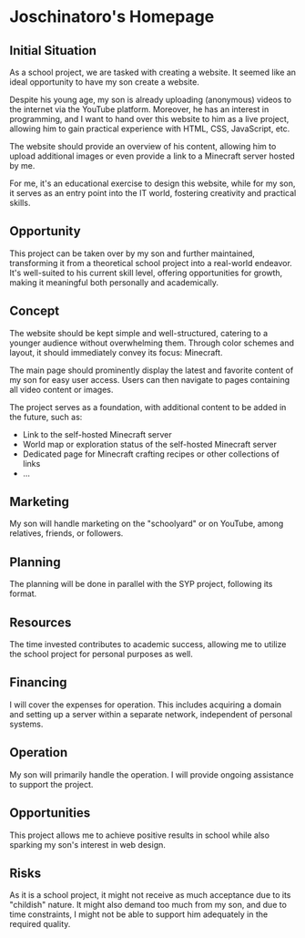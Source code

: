 # Joschinatoro's Homepage

## Initial Situation

As a school project, we are tasked with creating a website. It seemed like an ideal opportunity to have my son create a website.

Despite his young age, my son is already uploading (anonymous) videos to the internet via the YouTube platform. Moreover, he has an interest in programming, and I want to hand over this website to him as a live project, allowing him to gain practical experience with HTML, CSS, JavaScript, etc.

The website should provide an overview of his content, allowing him to upload additional images or even provide a link to a Minecraft server hosted by me.

For me, it's an educational exercise to design this website, while for my son, it serves as an entry point into the IT world, fostering creativity and practical skills.

## Opportunity

This project can be taken over by my son and further maintained, transforming it from a theoretical school project into a real-world endeavor. It's well-suited to his current skill level, offering opportunities for growth, making it meaningful both personally and academically.

## Concept

The website should be kept simple and well-structured, catering to a younger audience without overwhelming them. Through color schemes and layout, it should immediately convey its focus: Minecraft.

The main page should prominently display the latest and favorite content of my son for easy user access. Users can then navigate to pages containing all video content or images.

The project serves as a foundation, with additional content to be added in the future, such as:

- Link to the self-hosted Minecraft server
- World map or exploration status of the self-hosted Minecraft server
- Dedicated page for Minecraft crafting recipes or other collections of links
- ...

## Marketing

My son will handle marketing on the "schoolyard" or on YouTube, among relatives, friends, or followers.

## Planning

The planning will be done in parallel with the SYP project, following its format.

## Resources

The time invested contributes to academic success, allowing me to utilize the school project for personal purposes as well.

## Financing

I will cover the expenses for operation. This includes acquiring a domain and setting up a server within a separate network, independent of personal systems.

## Operation

My son will primarily handle the operation. I will provide ongoing assistance to support the project.

## Opportunities

This project allows me to achieve positive results in school while also sparking my son's interest in web design.

## Risks

As it is a school project, it might not receive as much acceptance due to its "childish" nature. It might also demand too much from my son, and due to time constraints, I might not be able to support him adequately in the required quality.




